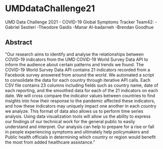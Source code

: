 # UMDdataChallenge21
UMD Data Challenge 2021 - COVID-19 Global Symptoms Tracker
Team42:
    -Gabriel Sestieri
    -Theodore Gaidis
    -Manar Al-badarneh
    -Brendan Goodhue


## Abstract

"Our research aims to identify and analyse the relationships between COVID-19 
indicators from the UMD COVID-19 World Survey Data API to inform the audience 
about certain patterns and trends we found. The COVID-19 World Survey Data API
contains 21 indicators recorded from a Facebook survey answered from around the 
world. We automated a script to consolidate the data for each country through 
iterative API calls. Each CSV file contains 23 columns including fields such as
country name, date of each reporting, and the smoothed data for each of the 21 
indicators on each date.  We will cross compare the indicator values between 
countries to find insights into how their response to the pandemic affected 
these indicators, and how these indicators may uniquely impact one another in
each country we analyze. This format of data also allows us to perform time 
series analysis. Using data visualization tools will allow us the ability to 
express our findings of our technical work for the general public to easily 
understand and interpret. Our analysis can help to prepare for a rise or fall 
in people experiencing symptoms and ultimately help policymakers and Public 
health officials in determining which country or region would benefit the most
from added healthcare assistance."